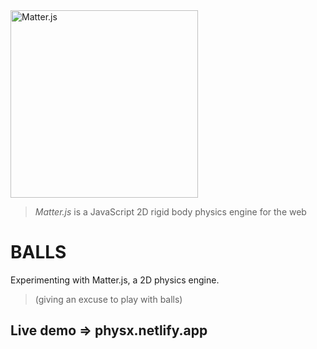 <img alt="Matter.js" src="https://brm.io/matter-js/img/matter-js.svg" width="300">

> *Matter.js* is a JavaScript 2D rigid body physics engine for the web

# BALLS

Experimenting with Matter.js, a 2D physics engine. 
> (giving an excuse to play with balls)

## Live demo => physx.netlify.app
